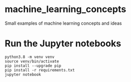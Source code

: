 # machine_learning_concepts
Small examples of machine learning concepts and ideas

# Run the Jupyter notebooks

```
python3.8 -m venv venv
source venv/bin/activate
pip install --upgrade pip
pip install -r requirements.txt
jupyter notebook
```
